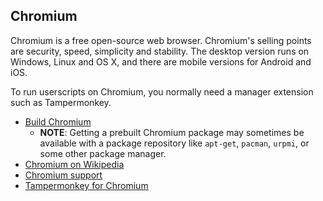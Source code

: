 ## Chromium

Chromium is a free open-source web browser. Chromium's selling points are security, speed, simplicity and stability. The desktop version runs on Windows, Linux and OS X, and there are mobile versions for Android and iOS.

To run userscripts on Chromium, you normally need a manager extension such as Tampermonkey.

* [Build Chromium][chromiumBrowser]
    * **NOTE**: Getting a prebuilt Chromium package may sometimes be available with a package repository like `apt-get`, `pacman`, `urpmi`, or some other package manager.
* [Chromium on Wikipedia][wikipediaChromium]
* [Chromium support][chromiumSupport]
* [Tampermonkey for Chromium][tampermonkeyForChromium]

[githubFavicon]: https://assets-cdn.github.com/favicon.ico
[oujsFavicon]: https://raw.githubusercontent.com/OpenUserJs/OpenUserJS.org/master/public/images/favicon16.png
[chromiumBrowser]: http://dev.chromium.org/Home
[wikipediaChromium]: http://www.wikipedia.org/wiki/Chromium_%28web_browser%29
[chromiumSupport]: https://code.google.com/p/chromium/issues/list
[tampermonkeyForChromium]: Tampermonkey-for-Chromium
